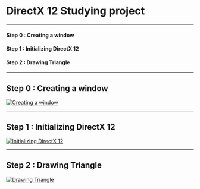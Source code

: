 # DirectX 12 Studying project
<hr>

#### Step 0 : Creating a window

#### Step 1 : Initializing DirectX 12

#### Step 2 : Drawing Triangle

<hr>

## Step 0 : Creating a window

[![Creating a window](https://user-images.githubusercontent.com/30831021/64698011-05b32c00-d4dd-11e9-9949-3aa4ae8fefc5.png "Creating a window")](https://github.com/pikacsc/DX12Prac/commit/df2bda1a3cdafc97e0923769514d9c85ad9afbb8)

<hr>

## Step 1 : Initializing DirectX 12

[![Initializing DirectX 12](https://user-images.githubusercontent.com/30831021/64756460-034ae380-d56a-11e9-8d6e-45fcd74d7d7c.png "Initializing DirectX 12")](https://github.com/pikacsc/DX12Prac/commit/d5443e2a7839a182725e4f3fdaa72aa38fa91ddc)

<hr>

## Step 2 : Drawing Triangle

[![Drawing Triangle](https://user-images.githubusercontent.com/30831021/64956127-d6c5fd00-d8c4-11e9-9d69-be9d905c8422.png "Drawing Triangle")](https://github.com/pikacsc/DX12Prac/commit/32e4815b1a974afe27052ceb4b6e98418465c76e)
